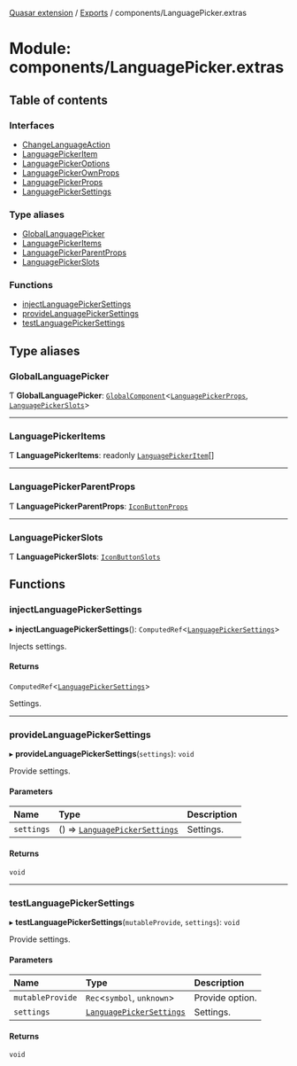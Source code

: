 [Quasar extension](../index.md) / [Exports](../modules.md) / components/LanguagePicker.extras

# Module: components/LanguagePicker.extras

## Table of contents

### Interfaces

- [ChangeLanguageAction](../interfaces/components_LanguagePicker_extras.ChangeLanguageAction.md)
- [LanguagePickerItem](../interfaces/components_LanguagePicker_extras.LanguagePickerItem.md)
- [LanguagePickerOptions](../interfaces/components_LanguagePicker_extras.LanguagePickerOptions.md)
- [LanguagePickerOwnProps](../interfaces/components_LanguagePicker_extras.LanguagePickerOwnProps.md)
- [LanguagePickerProps](../interfaces/components_LanguagePicker_extras.LanguagePickerProps.md)
- [LanguagePickerSettings](../interfaces/components_LanguagePicker_extras.LanguagePickerSettings.md)

### Type aliases

- [GlobalLanguagePicker](components_LanguagePicker_extras.md#globallanguagepicker)
- [LanguagePickerItems](components_LanguagePicker_extras.md#languagepickeritems)
- [LanguagePickerParentProps](components_LanguagePicker_extras.md#languagepickerparentprops)
- [LanguagePickerSlots](components_LanguagePicker_extras.md#languagepickerslots)

### Functions

- [injectLanguagePickerSettings](components_LanguagePicker_extras.md#injectlanguagepickersettings)
- [provideLanguagePickerSettings](components_LanguagePicker_extras.md#providelanguagepickersettings)
- [testLanguagePickerSettings](components_LanguagePicker_extras.md#testlanguagepickersettings)

## Type aliases

### GlobalLanguagePicker

Ƭ **GlobalLanguagePicker**: [`GlobalComponent`](../interfaces/components_api.GlobalComponent.md)<[`LanguagePickerProps`](../interfaces/components_LanguagePicker_extras.LanguagePickerProps.md), [`LanguagePickerSlots`](components_LanguagePicker_extras.md#languagepickerslots)\>

___

### LanguagePickerItems

Ƭ **LanguagePickerItems**: readonly [`LanguagePickerItem`](../interfaces/components_LanguagePicker_extras.LanguagePickerItem.md)[]

___

### LanguagePickerParentProps

Ƭ **LanguagePickerParentProps**: [`IconButtonProps`](../interfaces/components_IconButton_extras.IconButtonProps.md)

___

### LanguagePickerSlots

Ƭ **LanguagePickerSlots**: [`IconButtonSlots`](components_IconButton_extras.md#iconbuttonslots)

## Functions

### injectLanguagePickerSettings

▸ **injectLanguagePickerSettings**(): `ComputedRef`<[`LanguagePickerSettings`](../interfaces/components_LanguagePicker_extras.LanguagePickerSettings.md)\>

Injects settings.

#### Returns

`ComputedRef`<[`LanguagePickerSettings`](../interfaces/components_LanguagePicker_extras.LanguagePickerSettings.md)\>

Settings.

___

### provideLanguagePickerSettings

▸ **provideLanguagePickerSettings**(`settings`): `void`

Provide settings.

#### Parameters

| Name | Type | Description |
| :------ | :------ | :------ |
| `settings` | () => [`LanguagePickerSettings`](../interfaces/components_LanguagePicker_extras.LanguagePickerSettings.md) | Settings. |

#### Returns

`void`

___

### testLanguagePickerSettings

▸ **testLanguagePickerSettings**(`mutableProvide`, `settings`): `void`

Provide settings.

#### Parameters

| Name | Type | Description |
| :------ | :------ | :------ |
| `mutableProvide` | `Rec`<`symbol`, `unknown`\> | Provide option. |
| `settings` | [`LanguagePickerSettings`](../interfaces/components_LanguagePicker_extras.LanguagePickerSettings.md) | Settings. |

#### Returns

`void`
